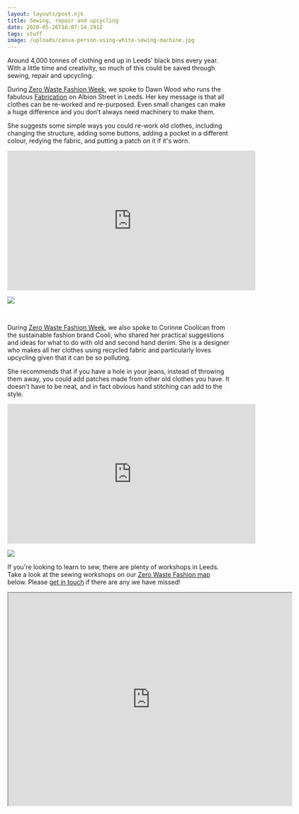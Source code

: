 ```yaml
---
layout: layouts/post.njk
title: Sewing, repair and upcycling
date: 2020-05-26T16:07:14.291Z
tags: stuff
image: /uploads/canva-person-using-white-sewing-machine.jpg
---
```

Around 4,000 tonnes of clothing end up in Leeds' black bins every year. With a little time and creativity, so much of this could be saved through sewing, repair and upcycling. 

During [Zero Waste Fashion Week](https://zerowastefashion.fashion.blog/fashion-week/), we spoke to Dawn Wood who runs the fabulous [Fabrication](https://www.facebook.com/FabricationCrafts/?__tn__=KH-R&eid=ARDnpGIMwg_NPKMmIj0LHkOtSM_vOdacPxj9n38XELLRE_iyLVuur9ZjcLqYaCxFGCZrP_sTSyqm1EHf&fref=mentions&__xts__%5B0%5D=68.ARBys_4SVYw0h9SpFStln_dvbKkcUS5kuDk1KrTCDktVL7oqY8FL-0rT2ZkraBNumB-UNnpnu2_zdtY-OQ15f09ZcCZqqwOY6br2Ff2LhjAIm5TvQBx3A6u8w6jCOno3bdxTMKQDID6uReXW_OVrOKAoMmUturSM7MRpkQooDUvTr82x73vNEd2ynXW2peKLPQC2xUdtvTS8aMwSdzrEycml2uaZXi-8R50gGx2pydDT3XGfSdpZrssOeBuigbLPeBPLFrnXb6eFaEEmnEUQS1kIjSGz2fpvC1h_-gKSFYnkHnyR1qp23p9Qm3wyXHOUE8nu0GRGI1mbivVlw-gHG9pvdjJZgKGRl_JnFnT6syyjAe213BeXwVSnww8MR9bDHpu-PXCZ02sJOQUn0Pxg4ds1XoCE7uw2ZnNVr1N_8KvkUkoDtfCqDgp-za-w0HB4nbAVyK_vyaf2l8sHxxrdg5RA5KfDv9gjGx6t1qlqv2N_RveMzBWity0osQA8yIA) on Albion Street in Leeds. Her key message is that all clothes can be re-worked and re-purposed. Even small changes can make a huge difference and you don’t always need machinery to make them.

She suggests some simple ways you could re-work old clothes, including changing the structure, adding some buttons, adding a pocket in a different colour, redying the fabric, and putting a patch on it if it's worn.

<iframe width="560" height="315" src="https://www.youtube.com/embed/vizoCJYkOlM" frameborder="0" allow="accelerometer; autoplay; encrypted-media; gyroscope; picture-in-picture" allowfullscreen></iframe>

![](https://zerowastefashionfashion.files.wordpress.com/2020/04/screen-shot-2020-04-21-at-17.41.55.png?w=1024)

<br>

During [Zero Waste Fashion Week](https://zerowastefashion.fashion.blog/fashion-week/), we also spoke to Corinne Coolican from the sustainable fashion brand Cooli, who shared her practical suggestions and ideas for what to do with old and second hand denim. She is a designer who makes all her clothes using recycled fabric and particularly loves upcycling given that it can be so polluting.

She recommends that if you have a hole in your jeans, instead of throwing them away, you could add patches made from other old clothes you have. It doesn't have to be neat, and in fact obvious hand stitching can add to the style.

<iframe width="560" height="315" src="https://www.youtube.com/embed/AH2CLtcf_1g" frameborder="0" allow="accelerometer; autoplay; encrypted-media; gyroscope; picture-in-picture" allowfullscreen></iframe><!-- /wp:core-embed/youtube -->

![](https://zerowastefashionfashion.files.wordpress.com/2020/04/screen-shot-2020-04-21-at-17.25.34.png?w=1022)

If you're looking to learn to sew, there are plenty of workshops in Leeds. Take a look at the sewing workshops on our [Zero Waste Fashion map](https://www.google.com/maps/d/u/1/viewer?hl=en&mid=18ktKdUeew3oQpjOnezeTyLtt9pk1KK7w&ll=53.83676365656107%2C-1.5013154999999268&z=11) below. Please [get in touch](mailto:info@zerowasteleeds.org.uk) if there are any we have missed!

<iframe src="https://www.google.com/maps/d/embed?mid=18ktKdUeew3oQpjOnezeTyLtt9pk1KK7w&hl=en" width="640" height="480"></iframe>
